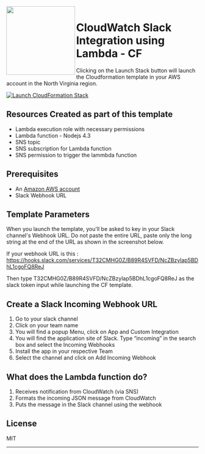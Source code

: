 <img align="left" src="https://s3.amazonaws.com/rahultest01/slack1.png" width="180px" height="180px">

# CloudWatch Slack Integration using Lambda - CF

Clicking on the Launch Stack button will launch the Cloudformation template in your AWS account in the North Virginia region. 

[![Launch CloudFormation Stack](https://s3.amazonaws.com/cloudformation-examples/cloudformation-launch-stack.png)](https://console.aws.amazon.com/cloudformation/home?region=us-east-1#/stacks/new?stackName=lambci&templateURL=https://s3.amazonaws.com/23r53gh345yh31yu345gyhqw45h45tenbhe4rt6bhnjqw45hbn4w56h/Slack_SNS_Notification.yaml)


## Resources Created as part of this template

* Lambda execution role with necessary permissions
* Lambda function - Nodejs 4.3
* SNS topic
* SNS subscription for Lambda function
* SNS permission to trigger the lammbda function

## Prerequisites

* An [Amazon AWS account](https://portal.aws.amazon.com/gp/aws/developer/registration/index.html)
* Slack Webhook URL


## Template Parameters

When you launch the template, you'll be asked to key in your Slack channel's Webhook URL. Do not paste the entire URL, paste only the long string at the end of the URL as shown in the screenshot below. 

If your webhook URL is this : https://hooks.slack.com/services/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

Then type T32CMHG0Z/B89R4SVFD/NcZBzylap5BDhL1cgoFQ8ReJ as the slack token input while launching the CF template. 


## Create a Slack Incoming Webhook URL

  1. Go to your slack channel
  2. Click on your team name
  3. You will find a popup Menu, click on App and Custom Integration
  4. You will find the application site of Slack. Type “incoming” in the search box and select the Incoming Webhooks
  5. Install the app in your respective Team
  6. Select the channel and click on Add Incoming Webhook

## What does the Lambda function do?

  1. Receives notification from CloudWatch (via SNS)
  2. Formats the incoming JSON message from CloudWatch
  3. Puts the message in the Slack channel using the webhook


## License

MIT



---
